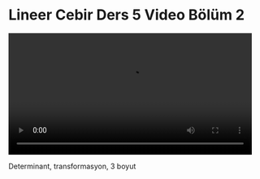 # Lineer Cebir Ders 5 Video Bölüm 2

<video width="95%" controls>
    <source src="https://drive.google.com/uc?export=view&id=1baCf-IUC18pVar5VSK75CwkDjoQ4ENGO" type='video/mp4'>
</video>

Determinant, transformasyon, 3 boyut

